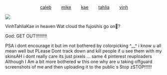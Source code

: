 
        [caleb](https://github.com/zombehattack)   [mike](https://github.com/mkeitstop)   [kae](https://github.com/akutaguro)   [tahlia](https://github.com/FIeshwater)   [vinh](https://github.com/skincarver) 

   ![](https://files.catbox.moe/dzsirv.webp)


VinhTahliaKae in heaven Wat cloud the fujoshis go on👀?

God: GET OUT!!!!!!!!!


PSA i dont encourage it but im not bothered by colorpicking ^__^ i know u all mean well but PLease Dont track down and kill people if u see them with my skinsAH i dont really care its just pixels ... same 4 pinterest reuploaders Although I Am a bit more bothered w this one  why are u taking offguard screenshots of me and then uploading it to the public s Stop  zSTOP!!!!!!
